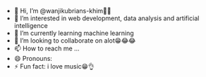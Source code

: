 - 👋 Hi, I’m @wanjikubrians-khim👨‍💻
- 👀 I’m interested in web development, data analysis and artificial intelligence
- 🌱 I’m currently learning machine learning
- 💞️ I’m looking to collaborate on alot😁😂😂
- 📫 How to reach me ...
- 😄 Pronouns: 
- ⚡ Fun fact: i love music😁👌

<!---
wanjikubrians-khim/wanjikubrians-khim is a ✨ special ✨ repository because its `README.md` (this file) appears on your GitHub profile.
You can click the Preview link to take a look at your changes.
--->
